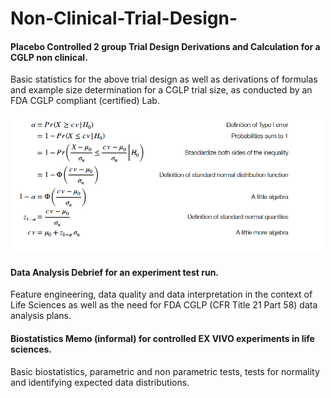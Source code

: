 # Non-Clinical-Trial-Design-

#### Placebo Controlled 2 group Trial Design Derivations and Calculation for a CGLP non clinical. 
Basic statistics for the above trial design as well as derivations of formulas and example size determination for a CGLP trial size, as conducted by an FDA CGLP compliant (certified) Lab. 

<img src="https://github.com/wkww/Non-Clinical-Trial-Design-/blob/master/assets/2.png" width="500">


#### Data Analysis Debrief for an experiment test run. 
Feature engineering, data quality and data interpretation in the context of Life Sciences as well as the need for FDA CGLP (CFR Title 21 Part 58) data analysis plans. 

#### Biostatistics Memo (informal) for controlled EX VIVO experiments in life sciences. 
Basic biostatistics, parametric and non parametric tests, tests for normality and identifying expected data distributions. 
